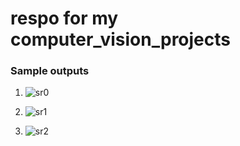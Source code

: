 # respo for my computer_vision_projects
### Sample outputs
1. ![sr0](https://github.com/OrdenWills/computer_vision_projects/assets/61598047/67b481c3-5064-4868-8982-4f21a992524e)

2. ![sr1](https://github.com/OrdenWills/computer_vision_projects/assets/61598047/117ec825-37ed-488b-871b-a6e986df967f)

3. ![sr2](https://github.com/OrdenWills/computer_vision_projects/assets/61598047/91a86058-b2d7-4bd6-96e1-24a90ce73d05)
